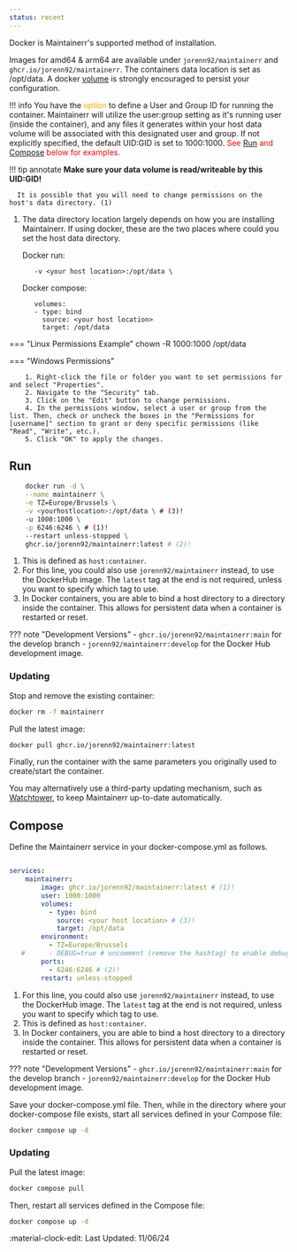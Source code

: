 ```yaml
---
status: recent
---
```


Docker is Maintainerr's supported method of installation.

Images for amd64 & arm64 are available under `jorenn92/maintainerr` and `ghcr.io/jorenn92/maintainerr`.
The containers data location is set as /opt/data. A docker [volume][tooltip] is strongly encouraged to persist your configuration.

[tooltip]: https://docs.docker.com/storage/volumes/#start-a-container-with-a-volume "Click here to be taken to the Docker documentation page on volumes."


!!! info
    You have the <font color="orange"> option </font> to define a User and Group ID for running the container. Maintainerr will utilize the user:group setting as it's running user (inside the container), and any files it generates within your host data volume will be associated with this designated user and group. If not explicitly specified, the default UID:GID is set to 1000:1000.
    <font color="red">See [Run](#run) and [Compose](#compose) below for examples.</font>

!!! tip annotate
      **Make sure your data volume is read/writeable by this UID:GID!**

      It is possible that you will need to change permissions on the host's data directory. (1)

1. The data directory location largely depends on how you are installing Maintainerr. If using docker, these are the two places where could you set the host data directory.

    Docker run:

          -v <your host location>:/opt/data \ 

    Docker compose: 

          volumes:
          - type: bind
            source: <your host location>
            target: /opt/data

=== "Linux Permissions Example"
          chown -R 1000:1000 /opt/data

=== "Windows Permissions"
	
		1. Right-click the file or folder you want to set permissions for and select "Properties".
		2. Navigate to the "Security" tab.
		3. Click on the "Edit" button to change permissions.
		4. In the permissions window, select a user or group from the list. Then, check or uncheck the boxes in the "Permissions for [username]" section to grant or deny specific permissions (like "Read", "Write", etc.).
		5. Click "OK" to apply the changes.


## Run
``` {.bash .annotate}
    docker run -d \
    --name maintainerr \
    -e TZ=Europe/Brussels \
    -v <yourhostlocation>:/opt/data \ # (3)!
    -u 1000:1000 \
    -p 6246:6246 \ # (1)!
    --restart unless-stopped \
    ghcr.io/jorenn92/maintainerr:latest # (2)!
```

1. This is defined as `host:container`.
2. For this line, you could also use `jorenn92/maintainerr` instead, to use the DockerHub image. The `latest` tag at the end is not required, unless you want to specify which tag to use.
3. In Docker containers, you are able to bind a host directory to a directory inside the container. This allows for persistent data when a container is restarted or reset.

??? note "Development Versions"
    - `ghcr.io/jorenn92/maintainerr:main` for the develop branch
    - `jorenn92/maintainerr:develop` for the Docker Hub development image.

### Updating

Stop and remove the existing container:

```bash
docker rm -f maintainerr
```

Pull the latest image:

```bash
docker pull ghcr.io/jorenn92/maintainerr:latest
```

Finally, run the container with the same parameters you originally used to create/start the container.

You may alternatively use a third-party updating mechanism, such as [Watchtower](https://github.com/containrrr/watchtower), to keep Maintainerr up-to-date automatically.

## Compose

Define the Maintainerr service in your docker-compose.yml as follows.

``` {.yaml .annotate}

services:
    maintainerr:
        image: ghcr.io/jorenn92/maintainerr:latest # (1)!
        user: 1000:1000
        volumes:
          - type: bind
            source: <your host location> # (3)!
            target: /opt/data
        environment:
          - TZ=Europe/Brussels
   #      - DEBUG=true # uncomment (remove the hashtag) to enable debug logs
        ports:
          - 6246:6246 # (2)!
        restart: unless-stopped
```

1. For this line, you could also use `jorenn92/maintainerr` instead, to use the DockerHub image. The `latest` tag at the end is not required, unless you want to specify which tag to use.
2. This is defined as `host:container`.
3. In Docker containers, you are able to bind a host directory to a directory inside the container. This allows for persistent data when a container is restarted or reset.

??? note "Development Versions"
    - `ghcr.io/jorenn92/maintainerr:main` for the develop branch
    - `jorenn92/maintainerr:develop` for the Docker Hub development image.

Save your docker-compose.yml file.
Then, while in the directory where your docker-compose file exists, start all services defined in your Compose file:

```bash
docker compose up -d
```

### Updating

Pull the latest image:

```bash
docker compose pull
```

Then, restart all services defined in the Compose file:

```bash
docker compose up -d
```

:material-clock-edit: Last Updated: 11/06/24
